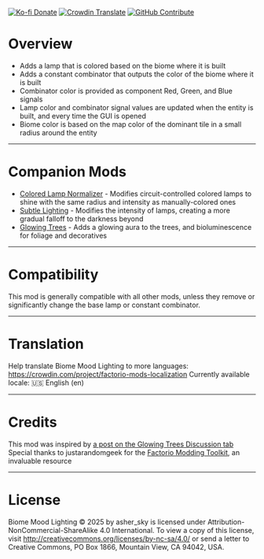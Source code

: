 [![Ko-fi Donate](https://img.shields.io/badge/Ko--fi-Donate%20-orange?logo=kofi&logoColor=white)](https://ko-fi.com/asher_sky) [![Crowdin Translate](https://img.shields.io/badge/Crowdin-Translate-green?logo=crowdin)](https://crowdin.com/project/factorio-mods-localization) [![GitHub Contribute](https://img.shields.io/badge/GitHub-Contribute-blue?logo=github)](https://github.com/jingleheimer-schmidt/biome-mood-lighting)

# Overview

* Adds a lamp that is colored based on the biome where it is built
* Adds a constant combinator that outputs the color of the biome where it is built
* Combinator color is provided as component Red, Green, and Blue signals
* Lamp color and combinator signal values are updated when the entity is built, and every time the GUI is opened
* Biome color is based on the map color of the dominant tile in a small radius around the entity

***

# Companion Mods

* [Colored Lamp Normalizer](https://mods.factorio.com/mod/circuit-color-lamp-light-parity) - Modifies circuit-controlled colored lamps to shine with the same radius and intensity as manually-colored ones
* [Subtle Lighting](https://mods.factorio.com/mod/dim_lamps) - Modifies the intensity of lamps, creating a more gradual falloff to the darkness beyond
* [Glowing Trees](https://mods.factorio.com/mod/glowing_trees) - Adds a glowing aura to the trees, and bioluminescence for foliage and decoratives

***

# Compatibility

This mod is generally compatible with all other mods, unless they remove or significantly change the base lamp or constant combinator.

***

# Translation

Help translate Biome Mood Lighting to more languages: https://crowdin.com/project/factorio-mods-localization
Currently available locale:
🇺🇸 English (en)

***

# Credits

This mod was inspired by [a post on the Glowing Trees Discussion tab](https://mods.factorio.com/mod/glowing_trees/discussion/67790efaf222dda95da53fa0)
Special thanks to justarandomgeek for the [Factorio Modding Toolkit](https://github.com/justarandomgeek/vscode-factoriomod-debug), an invaluable resource

***

# License

Biome Mood Lighting © 2025 by asher_sky is licensed under Attribution-NonCommercial-ShareAlike 4.0 International.
To view a copy of this license, visit http://creativecommons.org/licenses/by-nc-sa/4.0/
or send a letter to Creative Commons, PO Box 1866, Mountain View, CA 94042, USA.
